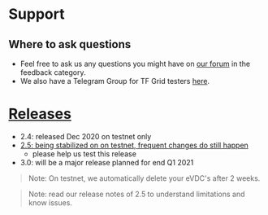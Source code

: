 # Support

## Where to ask questions

- Feel free to ask us any questions you might have on [our forum](https://forum.threefold.io) in the feedback category.
- We also have a Telegram Group for TF Grid testers [here](https://t.me/joinchat/BwOvOxxgK59GmRoZ2_sM0w).

# [Releases](release_notes)

- 2.4: released Dec 2020 on testnet only
- [2.5: being stabilized on on testnet, frequent changes do still happen](release_notes_2_4)
  - please help us test this release
- 3.0: will be a major release planned for end Q1 2021

> Note: On testnet, we automatically delete your eVDC's after 2 weeks.

> Note: read our release notes of 2.5 to understand limitations and know issues.
